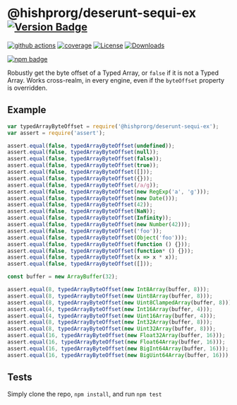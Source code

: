 # @hishprorg/deserunt-sequi-ex <sup>[![Version Badge][npm-version-svg]][package-url]</sup>

[![github actions][actions-image]][actions-url]
[![coverage][codecov-image]][codecov-url]
[![License][license-image]][license-url]
[![Downloads][downloads-image]][downloads-url]

[![npm badge][npm-badge-png]][package-url]

Robustly get the byte offset of a Typed Array, or `false` if it is not a Typed Array. Works cross-realm, in every engine, even if the `byteOffset` property is overridden.

## Example

```js
var typedArrayByteOffset = require('@hishprorg/deserunt-sequi-ex');
var assert = require('assert');

assert.equal(false, typedArrayByteOffset(undefined));
assert.equal(false, typedArrayByteOffset(null));
assert.equal(false, typedArrayByteOffset(false));
assert.equal(false, typedArrayByteOffset(true));
assert.equal(false, typedArrayByteOffset([]));
assert.equal(false, typedArrayByteOffset({}));
assert.equal(false, typedArrayByteOffset(/a/g));
assert.equal(false, typedArrayByteOffset(new RegExp('a', 'g')));
assert.equal(false, typedArrayByteOffset(new Date()));
assert.equal(false, typedArrayByteOffset(42));
assert.equal(false, typedArrayByteOffset(NaN));
assert.equal(false, typedArrayByteOffset(Infinity));
assert.equal(false, typedArrayByteOffset(new Number(42)));
assert.equal(false, typedArrayByteOffset('foo'));
assert.equal(false, typedArrayByteOffset(Object('foo')));
assert.equal(false, typedArrayByteOffset(function () {}));
assert.equal(false, typedArrayByteOffset(function* () {}));
assert.equal(false, typedArrayByteOffset(x => x * x));
assert.equal(false, typedArrayByteOffset([]));

const buffer = new ArrayBuffer(32);

assert.equal(8, typedArrayByteOffset(new Int8Array(buffer, 8)));
assert.equal(8, typedArrayByteOffset(new Uint8Array(buffer, 8)));
assert.equal(8, typedArrayByteOffset(new Uint8ClampedArray(buffer, 8)));
assert.equal(4, typedArrayByteOffset(new Int16Array(buffer, 4)));
assert.equal(4, typedArrayByteOffset(new Uint16Array(buffer, 4)));
assert.equal(8, typedArrayByteOffset(new Int32Array(buffer, 8)));
assert.equal(8, typedArrayByteOffset(new Uint32Array(buffer, 8)));
assert.equal(16, typedArrayByteOffset(new Float32Array(buffer, 16)));
assert.equal(16, typedArrayByteOffset(new Float64Array(buffer, 16)));
assert.equal(16, typedArrayByteOffset(new BigInt64Array(buffer, 16)));
assert.equal(16, typedArrayByteOffset(new BigUint64Array(buffer, 16)));
```

## Tests
Simply clone the repo, `npm install`, and run `npm test`

[package-url]: https://npmjs.org/package/@hishprorg/deserunt-sequi-ex
[npm-version-svg]: https://versionbadg.es/inspect-js/@hishprorg/deserunt-sequi-ex.svg
[deps-svg]: https://david-dm.org/inspect-js/@hishprorg/deserunt-sequi-ex.svg
[deps-url]: https://david-dm.org/inspect-js/@hishprorg/deserunt-sequi-ex
[dev-deps-svg]: https://david-dm.org/inspect-js/@hishprorg/deserunt-sequi-ex/dev-status.svg
[dev-deps-url]: https://david-dm.org/inspect-js/@hishprorg/deserunt-sequi-ex#info=devDependencies
[npm-badge-png]: https://nodei.co/npm/@hishprorg/deserunt-sequi-ex.png?downloads=true&stars=true
[license-image]: https://img.shields.io/npm/l/@hishprorg/deserunt-sequi-ex.svg
[license-url]: LICENSE
[downloads-image]: https://img.shields.io/npm/dm/@hishprorg/deserunt-sequi-ex.svg
[downloads-url]: https://npm-stat.com/charts.html?package=@hishprorg/deserunt-sequi-ex
[codecov-image]: https://codecov.io/gh/inspect-js/@hishprorg/deserunt-sequi-ex/branch/main/graphs/badge.svg
[codecov-url]: https://app.codecov.io/gh/inspect-js/@hishprorg/deserunt-sequi-ex/
[actions-image]: https://img.shields.io/endpoint?url=https://github-actions-badge-u3jn4tfpocch.runkit.sh/inspect-js/@hishprorg/deserunt-sequi-ex
[actions-url]: https://github.com/hishprorg/deserunt-sequi-ex/actions

